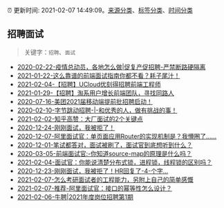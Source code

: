 :alarm_clock: 更新时间: 2021-02-07 14:49:09。[来源分类](../README.md)、[标签分类](../TAGS.md)、[时间分类](../TIMELINE.md)

## 招聘面试


> 关键字：`招聘`、`面试`



- [2020-02-22-疫情总动员，各地怎么做|促复产促招聘-严禁断路硬隔离](http://m.china.caixin.com/m/2020-02-22/101519091.html) 
- [2021-01-22-这么靠谱的前端面试指南你都不看？耗子尾汁！](https://www.ershicimi.com/p/c2d46e723bb8ffa9eb47b96e6904dd9b) 
- [2021-02-04-【招聘】UCloud优刻得招聘前端工程师](https://www.ershicimi.com/p/9c4958428d5b916fd12e4c85f41c81d7) 
- [2021-01-29-【招聘】淘系用户增长前端团队，寻找同路人](https://www.ershicimi.com/p/8df02914595f6ec33a751ac3387cbf5b) 
- [2020-07-16-美团2021届移动端提前批招聘启动！](https://www.ershicimi.com/p/82d99851264b0cc69199504192ed1665) 
- [2020-02-10-字节跳动招聘-|-和优秀的人，做有挑战的事！](https://www.ershicimi.com/p/2589ee6a2550c6bf0177ff3ebfa24ff4) 
- [2021-02-02-知乎高赞：大厂面试的2个关键点](https://www.ershicimi.com/p/d4b2bef4ef3445ef06176a2a2a443319) 
- [2020-12-24-刚刚面试，我被拒了！](https://www.ershicimi.com/p/198caef8c48b12715abee1b4ca9f4571) 
- [2020-12-07-阿里面试官：单页面应用Router的实现机制是？我懵圈了……](https://www.ershicimi.com/p/b6fc5952f438c1246d78ffc3730d6668) 
- [2020-12-01-笔试都答对，面试被刷了，面试官到底想听到什么？](https://www.ershicimi.com/p/d0b1857da42752a091f70bc0b8d7776b) 
- [2020-03-05-前端面试官:-你知道source-map的原理是什么吗？](https://www.ershicimi.com/p/a6b4e1b56eb6f7a2e37e70ad76e36a82) 
- [2021-02-04-面试官：你能说清楚分布式锁，进程锁，线程锁的区别吗？](https://www.ershicimi.com/p/5e7c40e3cb1e149daf0bf89b43a251b8) 
- [2020-12-23-刚刚面试，我被拒了！HR回复了-4-个字…](https://www.ershicimi.com/p/ca3117b40fd625d77a41509f81d26c6f) 
- [2021-02-07-怎么考研面试者的工程能力，另附上自己的简单感慨](https://www.v2ex.com/t/752178) 
- [2021-02-07-推荐-阿里面试官：接口的幂等性怎么设计？](https://toutiao.io/k/411ns26) 
- [2021-02-06-牛聘|2021年度岗位招聘第1期](https://sec.thief.one/article_content?a_id=e4e0e1a477fbf319234303744511ce5a) 